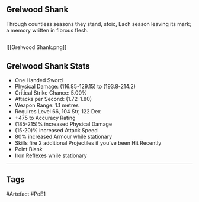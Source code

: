 ## Grelwood Shank
Through countless seasons they stand, stoic,
Each season leaving its mark;
a memory written in fibrous flesh.
##
![[Grelwood Shank.png]]
## Grelwood Shank Stats
- One Handed Sword
- Physical Damage: (116.85-129.15) to (193.8-214.2)
- Critical Strike Chance: 5.00%
- Attacks per Second: (1.72-1.80)
- Weapon Range: 1.1 metres
- Requires Level 66, 104 Str, 122 Dex
- +475 to Accuracy Rating
- (185-215)% increased Physical Damage
- (15-20)% increased Attack Speed
- 80% increased Armour while stationary
- Skills fire 2 additional Projectiles if you've been Hit Recently
- Point Blank
- Iron Reflexes while stationary


---
## Tags
#Artefact
#PoE1